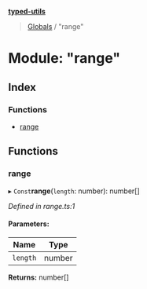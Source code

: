 **[typed-utils](../README.md)**

> [Globals](../globals.md) / "range"

# Module: "range"

## Index

### Functions

* [range](_range_.md#range)

## Functions

### range

▸ `Const`**range**(`length`: number): number[]

*Defined in range.ts:1*

#### Parameters:

Name | Type |
------ | ------ |
`length` | number |

**Returns:** number[]
